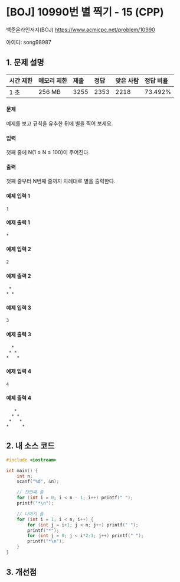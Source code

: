 # [BOJ] 10990번 별 찍기 - 15 (CPP)

백준온라인저지(BOJ) https://www.acmicpc.net/problem/10990

아이디: song98987



## 1. 문제 설명

| 시간 제한 | 메모리 제한 | 제출 | 정답 | 맞은 사람 | 정답 비율 |
| :-------- | :---------- | :--- | :--- | :-------- | :-------- |
| 1 초      | 256 MB      | 3255 | 2353 | 2218      | 73.492%   |

#### 문제

예제를 보고 규칙을 유추한 뒤에 별을 찍어 보세요.

#### 입력

첫째 줄에 N(1 ≤ N ≤ 100)이 주어진다.

#### 출력

첫째 줄부터 N번째 줄까지 차례대로 별을 출력한다.



#### 예제 입력 1

```
1
```

#### 예제 출력 1

```
*
```

#### 예제 입력 2

```
2
```

#### 예제 출력 2

```
 *
* *
```

#### 예제 입력 3

```
3
```

#### 예제 출력 3

```
  *
 * *
*   *
```

#### 예제 입력 4

```
4
```

#### 예제 출력 4

```
   *
  * *
 *   *
*     *
```



## 2. 내 소스 코드

```C++
#include <iostream>

int main() {
	int n;
	scanf("%d", &n);

	// 첫번째 줄
	for (int i = 0; i < n - 1; i++) printf(" ");
	printf("*\n");

	// 나머지 줄
	for (int i = 1; i < n; i++) {
		for (int j = i+1; j < n; j++) printf(" ");
		printf("*");
		for (int j = 0; j < i*2-1; j++) printf(" ");
		printf("*\n");
	}
}
```



## 3. 개선점

